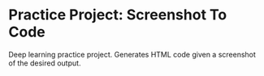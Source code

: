 # Practice Project: Screenshot To Code
Deep learning practice project. Generates HTML code given a screenshot of the desired output.
